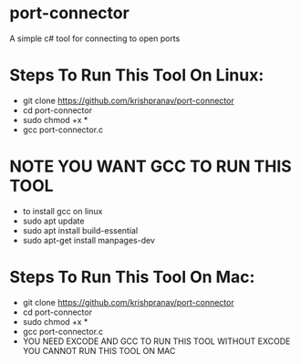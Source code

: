 # port-connector
A simple c# tool for connecting to open ports

# Steps To Run This Tool On Linux:
- git clone https://github.com/krishpranav/port-connector
- cd port-connector
- sudo chmod +x *
- gcc port-connector.c
# NOTE YOU WANT GCC TO RUN THIS TOOL
- to install gcc on linux
- sudo apt update
- sudo apt install build-essential
- sudo apt-get install manpages-dev

# Steps To Run This Tool On Mac:
- git clone https://github.com/krishpranav/port-connector
- cd port-connector
- sudo chmod +x *
- gcc port-connector.c
- YOU NEED EXCODE AND GCC TO RUN THIS TOOL WITHOUT EXCODE YOU CANNOT RUN THIS TOOL ON MAC
